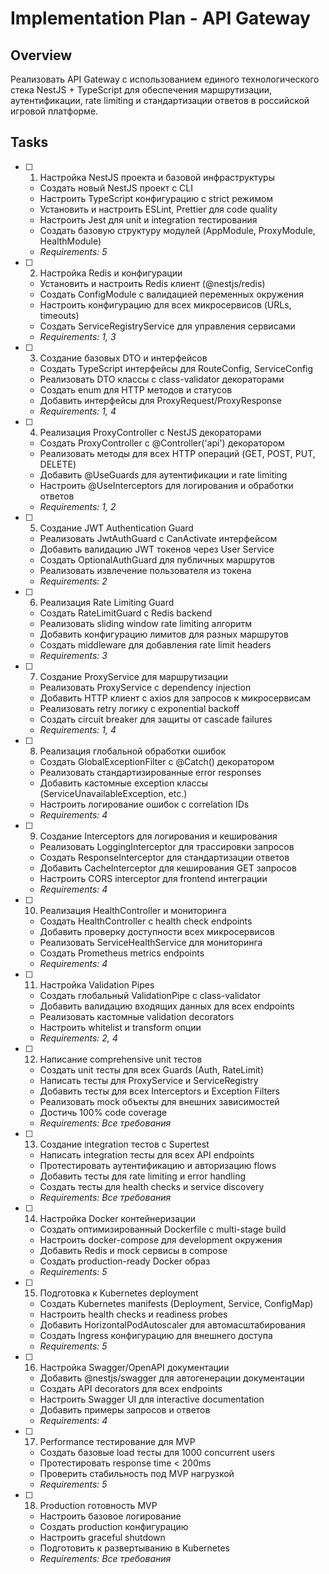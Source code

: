 # Implementation Plan - API Gateway

## Overview

Реализовать API Gateway с использованием единого технологического стека NestJS + TypeScript для обеспечения маршрутизации, аутентификации, rate limiting и стандартизации ответов в российской игровой платформе.

## Tasks

- [ ] 1. Настройка NestJS проекта и базовой инфраструктуры
  - Создать новый NestJS проект с CLI
  - Настроить TypeScript конфигурацию с strict режимом
  - Установить и настроить ESLint, Prettier для code quality
  - Настроить Jest для unit и integration тестирования
  - Создать базовую структуру модулей (AppModule, ProxyModule, HealthModule)
  - _Requirements: 5_

- [ ] 2. Настройка Redis и конфигурации
  - Установить и настроить Redis клиент (@nestjs/redis)
  - Создать ConfigModule с валидацией переменных окружения
  - Настроить конфигурацию для всех микросервисов (URLs, timeouts)
  - Создать ServiceRegistryService для управления сервисами
  - _Requirements: 1, 3_

- [ ] 3. Создание базовых DTO и интерфейсов
  - Создать TypeScript интерфейсы для RouteConfig, ServiceConfig
  - Реализовать DTO классы с class-validator декораторами
  - Создать enum для HTTP методов и статусов
  - Добавить интерфейсы для ProxyRequest/ProxyResponse
  - _Requirements: 1, 4_

- [ ] 4. Реализация ProxyController с NestJS декораторами
  - Создать ProxyController с @Controller('api') декоратором
  - Реализовать методы для всех HTTP операций (GET, POST, PUT, DELETE)
  - Добавить @UseGuards для аутентификации и rate limiting
  - Настроить @UseInterceptors для логирования и обработки ответов
  - _Requirements: 1, 2_

- [ ] 5. Создание JWT Authentication Guard
  - Реализовать JwtAuthGuard с CanActivate интерфейсом
  - Добавить валидацию JWT токенов через User Service
  - Создать OptionalAuthGuard для публичных маршрутов
  - Реализовать извлечение пользователя из токена
  - _Requirements: 2_

- [ ] 6. Реализация Rate Limiting Guard
  - Создать RateLimitGuard с Redis backend
  - Реализовать sliding window rate limiting алгоритм
  - Добавить конфигурацию лимитов для разных маршрутов
  - Создать middleware для добавления rate limit headers
  - _Requirements: 3_

- [ ] 7. Создание ProxyService для маршрутизации
  - Реализовать ProxyService с dependency injection
  - Добавить HTTP клиент с axios для запросов к микросервисам
  - Реализовать retry логику с exponential backoff
  - Создать circuit breaker для защиты от cascade failures
  - _Requirements: 1, 4_

- [ ] 8. Реализация глобальной обработки ошибок
  - Создать GlobalExceptionFilter с @Catch() декоратором
  - Реализовать стандартизированные error responses
  - Добавить кастомные exception классы (ServiceUnavailableException, etc.)
  - Настроить логирование ошибок с correlation IDs
  - _Requirements: 4_

- [ ] 9. Создание Interceptors для логирования и кеширования
  - Реализовать LoggingInterceptor для трассировки запросов
  - Создать ResponseInterceptor для стандартизации ответов
  - Добавить CacheInterceptor для кеширования GET запросов
  - Настроить CORS interceptor для frontend интеграции
  - _Requirements: 4_

- [ ] 10. Реализация HealthController и мониторинга
  - Создать HealthController с health check endpoints
  - Добавить проверку доступности всех микросервисов
  - Реализовать ServiceHealthService для мониторинга
  - Создать Prometheus metrics endpoints
  - _Requirements: 4_

- [ ] 11. Настройка Validation Pipes
  - Создать глобальный ValidationPipe с class-validator
  - Добавить валидацию входящих данных для всех endpoints
  - Реализовать кастомные validation decorators
  - Настроить whitelist и transform опции
  - _Requirements: 2, 4_

- [ ] 12. Написание comprehensive unit тестов
  - Создать unit тесты для всех Guards (Auth, RateLimit)
  - Написать тесты для ProxyService и ServiceRegistry
  - Добавить тесты для всех Interceptors и Exception Filters
  - Реализовать mock объекты для внешних зависимостей
  - Достичь 100% code coverage
  - _Requirements: Все требования_

- [ ] 13. Создание integration тестов с Supertest
  - Написать integration тесты для всех API endpoints
  - Протестировать аутентификацию и авторизацию flows
  - Добавить тесты для rate limiting и error handling
  - Создать тесты для health checks и service discovery
  - _Requirements: Все требования_

- [ ] 14. Настройка Docker контейнеризации
  - Создать оптимизированный Dockerfile с multi-stage build
  - Настроить docker-compose для development окружения
  - Добавить Redis и mock сервисы в compose
  - Создать production-ready Docker образ
  - _Requirements: 5_

- [ ] 15. Подготовка к Kubernetes deployment
  - Создать Kubernetes manifests (Deployment, Service, ConfigMap)
  - Настроить health checks и readiness probes
  - Добавить HorizontalPodAutoscaler для автомасштабирования
  - Создать Ingress конфигурацию для внешнего доступа
  - _Requirements: 5_

- [ ] 16. Настройка Swagger/OpenAPI документации
  - Добавить @nestjs/swagger для автогенерации документации
  - Создать API decorators для всех endpoints
  - Настроить Swagger UI для interactive documentation
  - Добавить примеры запросов и ответов
  - _Requirements: 4_

- [ ] 17. Performance тестирование для MVP
  - Создать базовые load тесты для 1000 concurrent users
  - Протестировать response time < 200ms
  - Проверить стабильность под MVP нагрузкой
  - _Requirements: 5_

- [ ] 18. Production готовность MVP
  - Настроить базовое логирование
  - Создать production конфигурацию
  - Настроить graceful shutdown
  - Подготовить к развертыванию в Kubernetes
  - _Requirements: Все требования_